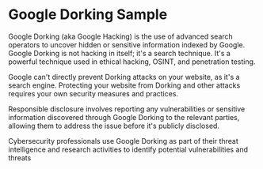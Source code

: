 # Google Dorking Sample

Google Dorking (aka Google Hacking) is the use of advanced search operators to uncover hidden or sensitive information indexed by Google. Google Dorking is not hacking in itself; it's a search technique. It's a powerful technique used in ethical hacking, OSINT, and penetration testing.

Google can't directly prevent Dorking attacks on your website, as it's a search engine. Protecting your website from Dorking and other attacks requires your own security measures and practices.

Responsible disclosure involves reporting any vulnerabilities or sensitive information discovered through Google Dorking to the relevant parties, allowing them to address the issue before it's publicly disclosed.

Cybersecurity professionals use Google Dorking as part of their threat intelligence and research activities to identify potential vulnerabilities and threats
